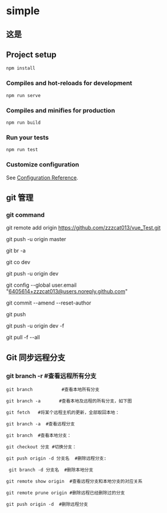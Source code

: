 # simple

## 这是
## Project setup
```
npm install
```

### Compiles and hot-reloads for development
```
npm run serve
```

### Compiles and minifies for production
```
npm run build
```

### Run your tests
```
npm run test
```


### Customize configuration
See [Configuration Reference](https://cli.vuejs.org/config/).

## git 管理
### git command
git remote add origin https://github.com/zzzcat013/vue_Test.git

git push -u origin master

git br -a

git co dev

git push -u origin dev

git config --global user.email "6405614+zzzcat013@users.noreply.github.com"

git commit --amend --reset-author

git push

git push -u origin dev  -f 

git pull -f --all

## Git 同步远程分支
### git branch -r       #查看远程所有分支
    
    git branch           #查看本地所有分支
    
    git branch -a       #查看本地及远程的所有分支，如下图
    
    git fetch   #将某个远程主机的更新，全部取回本地：
    
    git branch -a  #查看远程分支
    
    git branch  #查看本地分支：
    
    git checkout 分支 #切换分支：
    
    git push origin -d 分支名  #删除远程分支: 
    
     git branch -d 分支名  #删除本地分支
    
    git remote show origin  #查看远程分支和本地分支的对应关系
    
    git remote prune origin #删除远程已经删除过的分支
    
    git push origin -d  #删除远程分支

